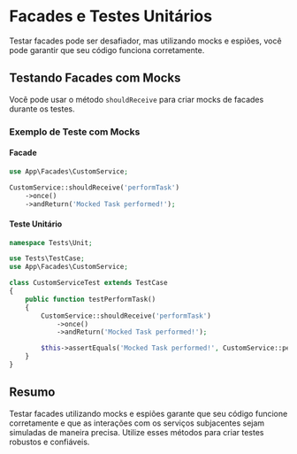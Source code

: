 # Facades e Testes Unitários

Testar facades pode ser desafiador, mas utilizando mocks e espiões, você pode garantir que seu código funciona corretamente.

## Testando Facades com Mocks

Você pode usar o método `shouldReceive` para criar mocks de facades durante os testes.

### Exemplo de Teste com Mocks

#### Facade

```php
use App\Facades\CustomService;

CustomService::shouldReceive('performTask')
    ->once()
    ->andReturn('Mocked Task performed!');
```

#### Teste Unitário

```php
namespace Tests\Unit;

use Tests\TestCase;
use App\Facades\CustomService;

class CustomServiceTest extends TestCase
{
    public function testPerformTask()
    {
        CustomService::shouldReceive('performTask')
            ->once()
            ->andReturn('Mocked Task performed!');

        $this->assertEquals('Mocked Task performed!', CustomService::performTask());
    }
}
```

## Resumo

Testar facades utilizando mocks e espiões garante que seu código funcione corretamente e que as interações com os serviços subjacentes sejam simuladas de maneira precisa. Utilize esses métodos para criar testes robustos e confiáveis.
